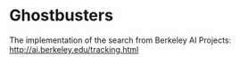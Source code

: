 # Ghostbusters

The implementation of the search from Berkeley AI Projects: http://ai.berkeley.edu/tracking.html
